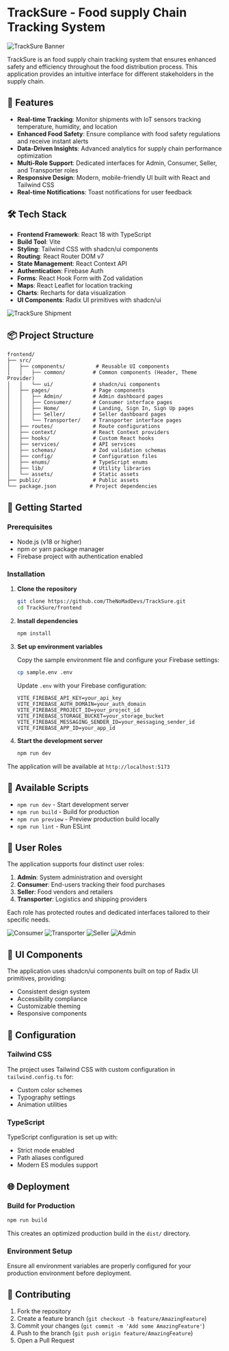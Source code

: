# TrackSure - Food supply Chain Tracking System

![TrackSure Banner](https://i.ibb.co/0y2RnTVm/Tracksureeee.jpg)

TrackSure is an food supply chain tracking system that ensures enhanced safety and efficiency throughout the food distribution process. This application provides an intuitive interface for different stakeholders in the supply chain.

## 🚀 Features

- **Real-time Tracking**: Monitor shipments with IoT sensors tracking temperature, humidity, and location
- **Enhanced Food Safety**: Ensure compliance with food safety regulations and receive instant alerts
- **Data-Driven Insights**: Advanced analytics for supply chain performance optimization
- **Multi-Role Support**: Dedicated interfaces for Admin, Consumer, Seller, and Transporter roles
- **Responsive Design**: Modern, mobile-friendly UI built with React and Tailwind CSS
- **Real-time Notifications**: Toast notifications for user feedback

## 🛠️ Tech Stack

- **Frontend Framework**: React 18 with TypeScript
- **Build Tool**: Vite
- **Styling**: Tailwind CSS with shadcn/ui components
- **Routing**: React Router DOM v7
- **State Management**: React Context API
- **Authentication**: Firebase Auth
- **Forms**: React Hook Form with Zod validation
- **Maps**: React Leaflet for location tracking
- **Charts**: Recharts for data visualization
- **UI Components**: Radix UI primitives with shadcn/ui

![TrackSure Shipment](https://i.ibb.co/wvpkYwc/Track-Sure.jpg)

## 📦 Project Structure

```
frontend/
├── src/
│   ├── components/          # Reusable UI components
│   │   ├── common/         # Common components (Header, Theme Provider)
│   │   └── ui/             # shadcn/ui components
│   ├── pages/              # Page components
│   │   ├── Admin/          # Admin dashboard pages
│   │   ├── Consumer/       # Consumer interface pages
│   │   ├── Home/           # Landing, Sign In, Sign Up pages
│   │   ├── Seller/         # Seller dashboard pages
│   │   └── Transporter/    # Transporter interface pages
│   ├── routes/             # Route configurations
│   ├── context/            # React Context providers
│   ├── hooks/              # Custom React hooks
│   ├── services/           # API services
│   ├── schemas/            # Zod validation schemas
│   ├── config/             # Configuration files
│   ├── enums/              # TypeScript enums
│   ├── lib/                # Utility libraries
│   └── assets/             # Static assets
├── public/                 # Public assets
└── package.json           # Project dependencies
```

## 🚀 Getting Started

### Prerequisites

- Node.js (v18 or higher)
- npm or yarn package manager
- Firebase project with authentication enabled

### Installation

1. **Clone the repository**
   ```bash
   git clone https://github.com/TheNoMadDevs/TrackSure.git
   cd TrackSure/frontend
   ```

2. **Install dependencies**
   ```bash
   npm install
   ```

3. **Set up environment variables**
   
   Copy the sample environment file and configure your Firebase settings:
   ```bash
   cp sample.env .env
   ```
   
   Update `.env` with your Firebase configuration:
   ```env
   VITE_FIREBASE_API_KEY=your_api_key
   VITE_FIREBASE_AUTH_DOMAIN=your_auth_domain
   VITE_FIREBASE_PROJECT_ID=your_project_id
   VITE_FIREBASE_STORAGE_BUCKET=your_storage_bucket
   VITE_FIREBASE_MESSAGING_SENDER_ID=your_messaging_sender_id
   VITE_FIREBASE_APP_ID=your_app_id
   ```

4. **Start the development server**
   ```bash
   npm run dev
   ```

The application will be available at `http://localhost:5173`

## 📜 Available Scripts

- `npm run dev` - Start development server
- `npm run build` - Build for production
- `npm run preview` - Preview production build locally
- `npm run lint` - Run ESLint

## 🔐 User Roles

The application supports four distinct user roles:

1. **Admin**: System administration and oversight
2. **Consumer**: End-users tracking their food purchases
3. **Seller**: Food vendors and retailers
4. **Transporter**: Logistics and shipping providers

Each role has protected routes and dedicated interfaces tailored to their specific needs.

![Consumer](https://github.com/user-attachments/assets/03f66390-8960-4138-8021-bfea06a6450c)
![Transporter](https://github.com/user-attachments/assets/81d53480-bbce-42f0-aa63-8bc72a05dc28)
![Seller](https://github.com/user-attachments/assets/ccd00913-45ff-4b5f-9d6b-252edd21d599)
![Admin](https://github.com/user-attachments/assets/4248c2e0-5dfe-4f50-b198-dc74a52cc0ae)


## 🎨 UI Components

The application uses shadcn/ui components built on top of Radix UI primitives, providing:

- Consistent design system
- Accessibility compliance
- Customizable theming
- Responsive components

## 🔧 Configuration

### Tailwind CSS
The project uses Tailwind CSS with custom configuration in `tailwind.config.ts` for:
- Custom color schemes
- Typography settings
- Animation utilities

### TypeScript
TypeScript configuration is set up with:
- Strict mode enabled
- Path aliases configured
- Modern ES modules support

## 🌐 Deployment

### Build for Production

```bash
npm run build
```

This creates an optimized production build in the `dist/` directory.

### Environment Setup

Ensure all environment variables are properly configured for your production environment before deployment.

## 🤝 Contributing

1. Fork the repository
2. Create a feature branch (`git checkout -b feature/AmazingFeature`)
3. Commit your changes (`git commit -m 'Add some AmazingFeature'`)
4. Push to the branch (`git push origin feature/AmazingFeature`)
5. Open a Pull Request
